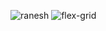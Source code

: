 ![ranesh](https://github.com/Pearlgrowth/flexbox-grid-exercise/assets/139564822/98acb360-22ef-4f4a-9e17-a2c51ec9a0e6)
![flex-grid](https://github.com/Pearlgrowth/flexbox-grid-exercise/assets/139564822/64d1dfea-cf95-44a7-822f-5fffaf91e574)
